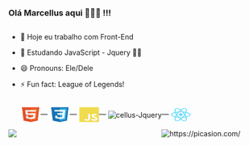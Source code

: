### Olá Marcellus aqui 👋👨‍💻 !!!
##
- 🔭 Hoje eu trabalho com Front-End
- 🌱 Estudando JavaScript - Jquery 👨‍💻
- 😄 Pronouns: Ele/Dele
- ⚡ Fun fact: League of Legends!

  <div style="display: inline_block"><br>
   <img align="center" alt="cellus-HTML" height="30" width="40" src="https://raw.githubusercontent.com/devicons/devicon/master/icons/html5/html5-original.svg">—
   <img align="center" alt="cellus-CSS" height="30" width="40" src="https://raw.githubusercontent.com/devicons/devicon/master/icons/css3/css3-original.svg">—
   <img align="center" alt="cellus-Js" height="30" width="40" src="https://raw.githubusercontent.com/devicons/devicon/master/icons/javascript/javascript-plain.svg">—
   <img align="center" alt="cellus-Jquery" height="35" width="50" <img src="https://cdn.jsdelivr.net/gh/devicons/devicon/icons/jquery/jquery-plain-wordmark.svg" />—
   <img align="center" alt="cellus-React" height="30" width="40" src="https://raw.githubusercontent.com/devicons/devicon/master/icons/react/react-original.svg">  
  </div>
  
<div align="left">
  <a href="https://github.com/outeiromarcellus">
  <img height="180em" src="https://github-readme-stats.vercel.app/api?username=outeiromarcellus&show_icons=true&theme=vision-friendly-dark&include_all_commits=true&count_private=true"/>
      <a href="https://picasion.com/"><img <img align="right" src="https://i.picasion.com/pic91/dbc721fdb576e58df869ebefc5291724.gif" width="200" height="200" border="0" alt="https://picasion.com/" /></a>

  ##
